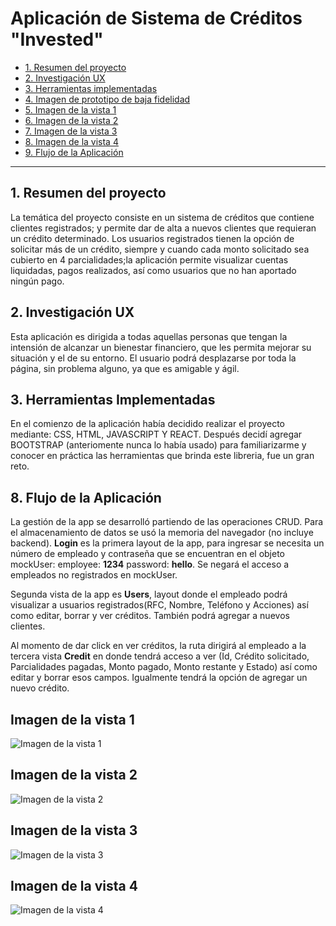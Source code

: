 # Aplicación de Sistema de Créditos "Invested"

* [1. Resumen del proyecto](#1-resumen-del-proyecto)
* [2. Investigación UX](#2-investigación-ux)
* [3. Herramientas implementadas](#3-primer-herramientas-implementadas)      
* [4. Imagen de prototipo de baja fidelidad](#4-imagen-de-prototipo-baja-fidelidad)
* [5. Imagen de la vista 1](#5-imagen-de-la-vista-1)
* [6. Imagen de la vista 2](#6-imagen-de-la-vista-2)
* [7. Imagen de la vista 3](#7-imagen-de-la-vista-3)
* [8. Imagen de la vista 4](#8-imagen-de-la-vista-4)
* [9. Flujo de la Aplicación ](#9-flujo-de-la-aplicacion)

***

## 1. Resumen del proyecto

La temática del proyecto consiste en un sistema de créditos que contiene clientes registrados;
y permite dar de alta a nuevos clientes que requieran un crédito determinado.
Los usuarios registrados tienen la opción de solicitar más de un crédito, siempre y cuando cada 
monto solicitado sea cubierto en 4 parcialidades;la aplicación permite visualizar cuentas liquidadas,
pagos realizados, así como usuarios que no han aportado ningún pago.

## 2. Investigación UX

Esta aplicación es dirigida a todas aquellas personas que tengan la intensión de alcanzar un bienestar 
financiero, que les permita mejorar su situación y el de su entorno. 
El usuario podrá desplazarse por toda la página, sin problema alguno, ya que es amigable y ágil.

## 3. Herramientas Implementadas

En el comienzo de la aplicación había decidido realizar el proyecto mediante: CSS, HTML, JAVASCRIPT Y REACT.
Después decidí agregar BOOTSTRAP (anteriomente nunca lo había usado) para familiarizarme y conocer en práctica 
las herramientas que brinda este libreria, fue un gran reto.

## 8. Flujo de la Aplicación

La gestión de la app se desarrolló partiendo de las operaciones CRUD. 
Para el almacenamiento de datos se usó la memoria del navegador (no incluye backend).
**Login** es la primera layout de la app, para ingresar se necesita un número de empleado y contraseña que se encuentran en el objeto mockUser: employee: **1234**  password: **hello**. 
Se negará el acceso a empleados no registrados en mockUser.

Segunda vista de la app es **Users**, layout donde el empleado podrá visualizar a usuarios registrados(RFC, Nombre, Teléfono y Acciones) así como editar, borrar y ver créditos. También podrá agregar a nuevos clientes.

Al momento de dar click en ver créditos, la ruta dirigirá al empleado a la tercera vista **Credit** en donde tendrá acceso a ver (Id, Crédito solicitado, Parcialidades pagadas, Monto pagado, Monto restante y Estado)  así como editar y borrar esos campos. Igualmente tendrá la opción de agregar un nuevo crédito.

## Imagen de la vista 1
![Imagen de la vista 1](imagen-inve-1.png)

## Imagen de la vista 2
![Imagen de la vista 2](imagen-inve-2.png)

## Imagen de la vista 3
![Imagen de la vista 3](imagen-inves-3.png)

## Imagen de la vista 4
![Imagen de la vista 4](imagen-inves-4.png)
